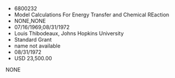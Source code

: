 * 6800232
* Model Calculations For Energy Transfer and        Chemical REaction
* NONE,NONE
* 07/16/1969,08/31/1972
* Louis Thibodeaux, Johns Hopkins University
* Standard Grant
*   name not available
* 08/31/1972
* USD 23,500.00

NONE